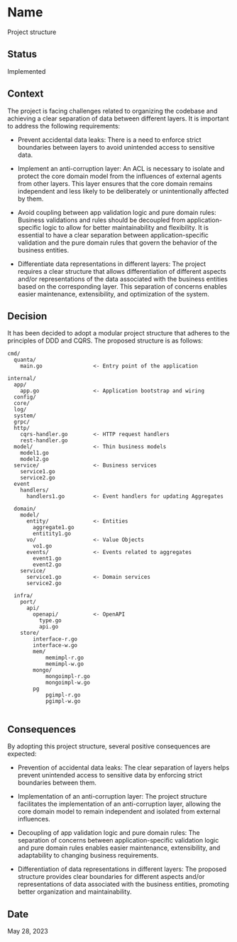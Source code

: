 # Name
Project structure

## Status
Implemented

## Context
The project is facing challenges related to organizing the codebase and achieving a clear separation of data between different layers. It is important to address the following requirements:

- Prevent accidental data leaks: There is a need to enforce strict boundaries between layers to avoid unintended access to sensitive data.

- Implement an anti-corruption layer: An ACL is necessary to isolate and protect the core domain model from the influences of external agents from other layers. This layer ensures that the core domain remains independent and less likely to be deliberately or unintentionally affected by them.

- Avoid coupling between app validation logic and pure domain rules: Business validations and rules should be decoupled from application-specific logic to allow for better maintainability and flexibility. It is essential to have a clear separation between application-specific validation and the pure domain rules that govern the behavior of the business entities.

- Differentiate data representations in different layers: The project requires a clear structure that allows differentiation of different aspects and/or representations of the data associated with the business entities based on the corresponding layer. This separation of concerns enables easier maintenance, extensibility, and optimization of the system.

## Decision
It has been decided to adopt a modular project structure that adheres to the principles of DDD and CQRS. The proposed structure is as follows:


```shell
cmd/
  quanta/
    main.go                <- Entry point of the application
    
internal/
  app/
    app.go                 <- Application bootstrap and wiring
  config/
  core/
  log/
  system/
  grpc/
  http/
    cqrs-handler.go        <- HTTP request handlers
    rest-handler.go
  model/                   <- Thin business models
    model1.go
    model2.go
  service/                 <- Business services
    service1.go
    service2.go 
  event
    handlers/
      handlers1.go         <- Event handlers for updating Aggregates
    
  domain/
    model/
      entity/              <- Entities
        aggregate1.go
        entitity1.go
      vo/                  <- Value Objects
        vo1.go
      events/              <- Events related to aggregates
        event1.go
        event2.go
    service/
      service1.go          <- Domain services
      service2.go 
      
  infra/
    port/
      api/
        openapi/           <- OpenAPI
          type.go 
          api.go
    store/
        interface-r.go
        interface-w.go
        mem/
            memimpl-r.go
            memimpl-w.go
        mongo/
            mongoimpl-r.go
            mongoimpl-w.go
        pg
            pgimpl-r.go
            pgimpl-w.go
        
```

## Consequences
By adopting this project structure, several positive consequences are expected:

- Prevention of accidental data leaks: The clear separation of layers helps prevent unintended access to sensitive data by enforcing strict boundaries between them.

- Implementation of an anti-corruption layer: The project structure facilitates the implementation of an anti-corruption layer, allowing the core domain model to remain independent and isolated from external influences.

- Decoupling of app validation logic and pure domain rules: The separation of concerns between application-specific validation logic and pure domain rules enables easier maintenance, extensibility, and adaptability to changing business requirements.

- Differentiation of data representations in different layers: The proposed structure provides clear boundaries for different aspects and/or representations of data associated with the business entities, promoting better organization and maintainability.

## Date
May 28, 2023


